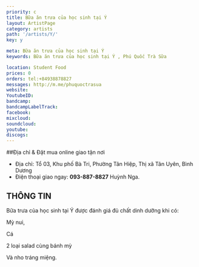 ```yaml
---
priority: c
title: Bữa ăn trưa của học sinh tại Ý  
layout: ArtistPage
category: artists
path: '/artists/Y/'
key: y

meta: Bữa ăn trưa của học sinh tại Ý 
keywords: Bữa ăn trưa của học sinh tại Ý , Phú Quốc Trà Sữa

location: Student Food
prices: 0
orders: tel:+84938878827
messages: http://m.me/phuquoctrasua
website: 
YoutubeID: 
bandcamp: 
bandcampLabelTrack: 
facebook: 
mixcloud: 
soundcloud: 
youtube: 
discogs: 
---
```


##Địa chỉ & Đặt mua online giao tận nơi

- Địa chỉ: Tổ 03, Khu phố Bà Tri, Phường Tân Hiệp, Thị xã Tân Uyên, Bình Dương
- Điện thoại giao ngay: **093-887-8827** Huỳnh Nga.

## THÔNG TIN

Bữa trưa của học sinh tại Ý được đánh giá đủ chất dinh dưỡng khi có:

Mỳ nui, 

Cá 

2 loại salad cùng bánh mỳ 

Và nho tráng miệng.